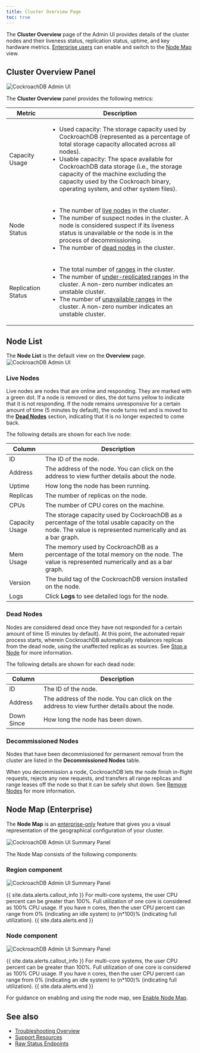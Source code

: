 ```yaml
---
title: Cluster Overview Page
toc: true
---
```


The **Cluster Overview** page of the Admin UI provides details of the cluster nodes and their liveness status, replication status, uptime, and key hardware metrics. [Enterprise users](enterprise-licensing.html) can enable and switch to the [Node Map](admin-ui-cluster-overview-page.html#node-map-enterprise) view.

## Cluster Overview Panel

<img src="{{  'images/v2.1/admin-ui-cluster-overview-panel.png' | relative_url  }}" alt="CockroachDB Admin UI" style="border:1px solid #eee;max-width:100%" />

The **Cluster Overview** panel provides the following metrics:

Metric | Description
--------|----
Capacity Usage | <ul><li>Used capacity: The storage capacity used by CockroachDB (represented as a percentage of total storage capacity allocated across all nodes).</li><li>Usable capacity: The space available for CockroachDB data storage (i.e., the storage capacity of the machine excluding the capacity used by the Cockroach binary, operating system, and other system files). </li></ul>
Node Status | <ul><li>The number of [live nodes](#live-nodes) in the cluster.</li><li>The number of suspect nodes in the cluster. A node is considered suspect if its liveness status is unavailable or the node is in the process of decommissioning.</li><li>The number of [dead nodes](#dead-nodes) in the cluster.</li>
Replication Status | <ul><li>The total number of [ranges](architecture/overview.html#glossary) in the cluster.</li><li>The number of [under-replicated ranges](admin-ui-replication-dashboard.html#review-of-cockroachdb-terminology) in the cluster. A non-zero number indicates an unstable cluster.</li><li>The number of [unavailable ranges](admin-ui-replication-dashboard.html#review-of-cockroachdb-terminology) in the cluster. A non-zero number indicates an unstable cluster.</li>

## Node List

The **Node List** is the default view on the **Overview** page.
<img src="{{  'images/v2.1/admin-ui-node-list.png' | relative_url  }}" alt="CockroachDB Admin UI" style="border:1px solid #eee;max-width:100%" />

### Live Nodes
Live nodes are nodes that are online and responding. They are marked with a green dot. If a node is removed or dies, the dot turns yellow to indicate that it is not responding. If the node remains unresponsive for a certain amount of time (5 minutes by default), the node turns red and is moved to the [**Dead Nodes**](#dead-nodes) section, indicating that it is no longer expected to come back.

The following details are shown for each live node:

Column | Description
-------|------------
ID | The ID of the node.
Address | The address of the node. You can click on the address to view further details about the node.
Uptime | How long the node has been running.
Replicas | The number of replicas on the node.
CPUs | The number of CPU cores on the machine.
Capacity Usage | The storage capacity used by CockroachDB as a percentage of the total usable capacity on the node. The value is represented numerically and as a bar graph.
Mem Usage | The memory used by CockroachDB as a percentage of the total memory on the node. The value is represented numerically and as a bar graph.
Version | The build tag of the CockroachDB version installed on the node.
Logs | Click **Logs** to see detailed logs for the node.

### Dead Nodes

Nodes are considered dead once they have not responded for a certain amount of time (5 minutes by default). At this point, the automated repair process starts, wherein CockroachDB automatically rebalances replicas from the dead node, using the unaffected replicas as sources. See [Stop a Node](stop-a-node.html#how-it-works) for more information.

The following details are shown for each dead node:

Column | Description
-------|------------
ID | The ID of the node.
Address | The address of the node. You can click on the address to view further details about the node.
Down Since | How long the node has been down.

### Decommissioned Nodes

Nodes that have been decommissioned for permanent removal from the cluster are listed in the **Decommissioned Nodes** table.

When you decommission a node, CockroachDB lets the node finish in-flight requests, rejects any new requests, and transfers all range replicas and range leases off the node so that it can be safely shut down. See [Remove Nodes](remove-nodes.html) for more information.

## Node Map (Enterprise)

The **Node Map** is an [enterprise-only](enterprise-licensing.html) feature that gives you a visual representation of the geographical configuration of your cluster.

<img src="{{  'images/v2.1/admin-ui-node-map.png' | relative_url  }}" alt="CockroachDB Admin UI Summary Panel" style="border:1px solid #eee;max-width:90%" />

The Node Map consists of the following components:

### Region component

<img src="{{  'images/v2.1/admin-ui-region-component.png' | relative_url  }}" alt="CockroachDB Admin UI Summary Panel" style="border:1px solid #eee;max-width:90%" />

{{ site.data.alerts.callout_info }}
For multi-core systems, the user CPU percent can be greater than 100%. Full utilization of one core is considered as 100% CPU usage. If you have n cores, then the user CPU percent can range from 0% (indicating an idle system) to (n*100)% (indicating full utilization).
{{ site.data.alerts.end }}

### Node component

<img src="{{  'images/v2.1/admin-ui-node-components.png' | relative_url  }}" alt="CockroachDB Admin UI Summary Panel" style="border:1px solid #eee;max-width:90%" />

{{ site.data.alerts.callout_info }}
For multi-core systems, the user CPU percent can be greater than 100%. Full utilization of one core is considered as 100% CPU usage. If you have n cores, then the user CPU percent can range from 0% (indicating an idle system) to (n*100)% (indicating full utilization).
{{ site.data.alerts.end }}

For guidance on enabling and using the node map, see [Enable Node Map](enable-node-map.html).

## See also

- [Troubleshooting Overview](troubleshooting-overview.html)
- [Support Resources](support-resources.html)
- [Raw Status Endpoints](monitoring-and-alerting.html#raw-status-endpoints)
